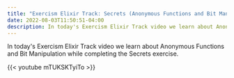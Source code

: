 ```yaml
---
title: "Exercism Elixir Track: Secrets (Anonymous Functions and Bit Manipulation)"
date: 2022-08-03T11:50:51-04:00
description: In today's Exercism Elixir Track video we learn about Anonymous Functions and Bit Manipulation while completing the Secrets exercise.
---
```


In today's Exercism Elixir Track video we learn about Anonymous Functions and Bit Manipulation while completing the Secrets exercise.

{{< youtube mTUKSKTyiTo >}}
